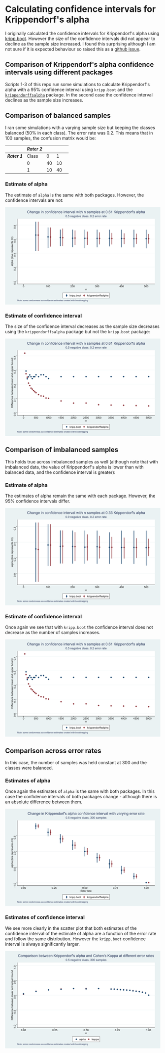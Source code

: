 # Calculating confidence intervals for Krippendorf's alpha

I originally calculated the confidence intervals for Krippendorf's alpha using [kripp.boot](https://github.com/MikeGruz/kripp.boot). However the size of the confidence intervals did not appear to decline as the sample size increased. I found this surprising although I am not sure if it is expected behaviour so raised this as a [github issue](https://github.com/MikeGruz/kripp.boot/issues/1).

## Comparison of Krippendorf's alpha confidence intervals using different packages

Scripts 1-3 of this repo run some simulations to calculate Krippendorf's alpha with a 95% confidence interval using `kripp.boot` and the [`krippendorffsalpha`](https://github.com/drjphughesjr/krippendorffsalpha) package. In the second case the confidence interval declines as the sample size increases.

## Comparison of balanced samples

I ran some simulations with a varying sample size but keeping the classes balanced (50% in each class). The error rate was 0.2. This means that in 100 samples, the confusion matrix would be:

|  | **_Rater 2_** |  |  |  |
|---|---|---|---|---|
| **_Rater 1_** | Class | 0 | 1 |  |
|  | 0 | 40 | 10 |  |
|  | 1 | 10 | 40 |  |

### Estimate of alpha

The estimate of `alpha` is the same with both packages. However, the confidence intervals are not:

![](plots/kripp_alpha_comparison/boot_kap_lineplot_balanced.png)

### Estimate of confidence interval

The size of the confidence interval decreases as the sample size decreases using the `krippendorffsalpha` package but not the `kripp.boot` package:

![](plots/kripp_alpha_comparison/boot_kap_ci_scatter_balanced.png)

## Comparison of imbalanced samples

This holds true across imbalanced samples as well (although note that with imbalanced data, the value of Krippendorf's alpha is lower than with balanced data, and the confidence interval is greater):

### Estimate of alpha

The estimates of alpha remain the same with each package. However, the 95% confidence intervals differ.

![](plots/kripp_alpha_comparison/boot_kap_lineplot_imbalanced.png)

### Estimate of confidence interval

Once again we see that with `kripp.boot` the confidence interval does not decrease as the number of samples increases.

![](plots/kripp_alpha_comparison/boot_kap_ci_scatter_balanced.png)

## Comparison across error rates

In this case, the number of samples was held constant at 300 and the classes were balanced. 

### Estimates of alpha

Once again the estimates of `alpha` is the same with both packages. In this case the confidence intervals of both packages change - although there is an absolute difference between them.

![](plots/kripp_alpha_comparison/boot_kap_lineplot_error_rate.png)

### Estimates of confidence interval

We see more clearly in the scatter plot that both estimates of the confidence interval of the estimate of alpha are a function of the error rate and follow the same distribution. However the `kripp.boot` confidence interval is always significantly larger.

![](plots/kripp_alpha_comparison/boot_kap_ci_scatter_error_rate.png)
